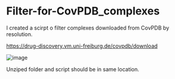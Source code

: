 # Filter-for-CovPDB_complexes
I created a scirpt o filter complexes downloaded from CovPDB by resolution. 

https://drug-discovery.vm.uni-freiburg.de/covpdb/download

![image](https://github.com/sealab-admin/Diger/assets/119742567/54fb74e8-0ce8-4ecb-977a-4af96d2d15f1)

Unziped folder and script should be in same location.
